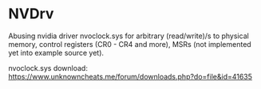 # NVDrv

Abusing nvidia driver nvoclock.sys for arbitrary (read/write)/s to physical memory, control registers (CR0 - CR4 and more), MSRs (not implemented yet into example source yet).

nvoclock.sys download: https://www.unknowncheats.me/forum/downloads.php?do=file&id=41635
